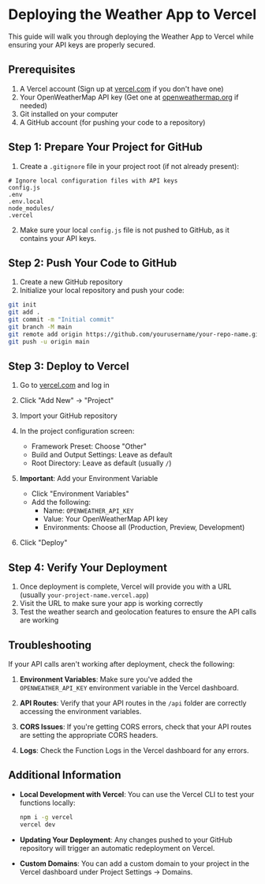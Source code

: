 # Deploying the Weather App to Vercel

This guide will walk you through deploying the Weather App to Vercel while ensuring your API keys are properly secured.

## Prerequisites

1. A Vercel account (Sign up at [vercel.com](https://vercel.com) if you don't have one)
2. Your OpenWeatherMap API key (Get one at [openweathermap.org](https://openweathermap.org/api) if needed)
3. Git installed on your computer
4. A GitHub account (for pushing your code to a repository)

## Step 1: Prepare Your Project for GitHub

1. Create a `.gitignore` file in your project root (if not already present):

```
# Ignore local configuration files with API keys
config.js
.env
.env.local
node_modules/
.vercel
```

2. Make sure your local `config.js` file is not pushed to GitHub, as it contains your API keys.

## Step 2: Push Your Code to GitHub

1. Create a new GitHub repository
2. Initialize your local repository and push your code:

```bash
git init
git add .
git commit -m "Initial commit"
git branch -M main
git remote add origin https://github.com/yourusername/your-repo-name.git
git push -u origin main
```

## Step 3: Deploy to Vercel

1. Go to [vercel.com](https://vercel.com) and log in
2. Click "Add New" → "Project"
3. Import your GitHub repository
4. In the project configuration screen:
   - Framework Preset: Choose "Other"
   - Build and Output Settings: Leave as default
   - Root Directory: Leave as default (usually `/`)

5. **Important**: Add your Environment Variable
   - Click "Environment Variables"
   - Add the following:
     - Name: `OPENWEATHER_API_KEY`
     - Value: Your OpenWeatherMap API key
     - Environments: Choose all (Production, Preview, Development)

6. Click "Deploy"

## Step 4: Verify Your Deployment

1. Once deployment is complete, Vercel will provide you with a URL (usually `your-project-name.vercel.app`)
2. Visit the URL to make sure your app is working correctly
3. Test the weather search and geolocation features to ensure the API calls are working

## Troubleshooting

If your API calls aren't working after deployment, check the following:

1. **Environment Variables**: Make sure you've added the `OPENWEATHER_API_KEY` environment variable in the Vercel dashboard.

2. **API Routes**: Verify that your API routes in the `/api` folder are correctly accessing the environment variables.

3. **CORS Issues**: If you're getting CORS errors, check that your API routes are setting the appropriate CORS headers.

4. **Logs**: Check the Function Logs in the Vercel dashboard for any errors.

## Additional Information

- **Local Development with Vercel**: You can use the Vercel CLI to test your functions locally:
  ```bash
  npm i -g vercel
  vercel dev
  ```

- **Updating Your Deployment**: Any changes pushed to your GitHub repository will trigger an automatic redeployment on Vercel.

- **Custom Domains**: You can add a custom domain to your project in the Vercel dashboard under Project Settings → Domains.
